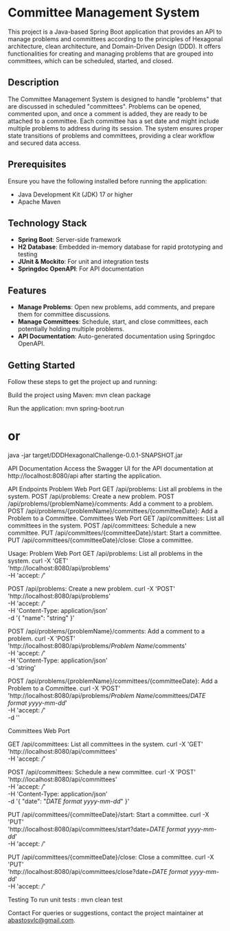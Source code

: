 # Committee Management System

This project is a Java-based Spring Boot application that provides an API to manage problems and committees
according to the principles of Hexagonal architecture, clean architecture, and Domain-Driven Design (DDD).
It offers functionalities for creating and managing problems that are grouped into committees, which can be scheduled, started, and closed.

## Description

The Committee Management System is designed to handle "problems" that are discussed in scheduled "committees".
Problems can be opened, commented upon, and once a comment is added, they are ready to be attached to a committee.
Each committee has a set date and might include multiple problems to address during its session.
The system ensures proper state transitions of problems and committees, providing a clear workflow and secured data access.

## Prerequisites

Ensure you have the following installed before running the application:
- Java Development Kit (JDK) 17 or higher
- Apache Maven

## Technology Stack

- **Spring Boot**: Server-side framework
- **H2 Database**: Embedded in-memory database for rapid prototyping and testing
- **JUnit & Mockito**: For unit and integration tests
- **Springdoc OpenAPI**: For API documentation

## Features

- **Manage Problems**: Open new problems, add comments, and prepare them for committee discussions.
- **Manage Committees**: Schedule, start, and close committees, each potentially holding multiple problems.
- **API Documentation**: Auto-generated documentation using Springdoc OpenAPI.

## Getting Started

Follow these steps to get the project up and running:

Build the project using Maven:
 mvn clean package

Run the application:
mvn spring-boot:run
# or
java -jar target/DDDHexagonalChallenge-0.0.1-SNAPSHOT.jar

API Documentation
Access the Swagger UI for the API documentation at http://localhost:8080/api after starting the application.

API Endpoints
Problem Web Port
GET /api/problems: List all problems in the system.
POST /api/problems: Create a new problem.
POST /api/problems/{problemName}/comments: Add a comment to a problem.
POST /api/problems/{problemName}/committees/{committeeDate}: Add a Problem to a Committee.
Committees Web Port
GET /api/committees: List all committees in the system.
POST /api/committees: Schedule a new committee.
PUT /api/committees/{committeeDate}/start: Start a committee.
PUT /api/committees/{committeeDate}/close: Close a committee.

Usage:
Problem Web Port
GET /api/problems: List all problems in the system.
curl -X 'GET' \
  'http://localhost:8080/api/problems' \
  -H 'accept: */*'

POST /api/problems: Create a new problem.
curl -X 'POST' \
  'http://localhost:8080/api/problems' \
  -H 'accept: */*' \
  -H 'Content-Type: application/json' \
  -d '{
  "name": "string"
}'

POST /api/problems/{problemName}/comments: Add a comment to a problem.
curl -X 'POST' \
  'http://localhost:8080/api/problems/*Problem Name*/comments' \
  -H 'accept: */*' \
  -H 'Content-Type: application/json' \
  -d 'string'

POST /api/problems/{problemName}/committees/{committeeDate}: Add a Problem to a Committee.
curl -X 'POST' \
  'http://localhost:8080/api/problems/*Problem Name*/committees/*DATE format yyyy-mm-dd*' \
  -H 'accept: */*' \
  -d ''

Committees Web Port

GET /api/committees: List all committees in the system.
curl -X 'GET' \
  'http://localhost:8080/api/committees' \
  -H 'accept: */*'

POST /api/committees: Schedule a new committee.
curl -X 'POST' \
  'http://localhost:8080/api/committees' \
  -H 'accept: */*' \
  -H 'Content-Type: application/json' \
  -d '{
  "date": "*DATE format yyyy-mm-dd*"
}'

PUT /api/committees/{committeeDate}/start: Start a committee.
curl -X 'PUT' \
  'http://localhost:8080/api/committees/start?date=*DATE format yyyy-mm-dd*' \
  -H 'accept: */*'

PUT /api/committees/{committeeDate}/close: Close a committee.
curl -X 'PUT' \
  'http://localhost:8080/api/committees/close?date=*DATE format yyyy-mm-dd*' \
  -H 'accept: */*'

Testing
To run unit tests :
 mvn clean test

Contact
For queries or suggestions, contact the project maintainer at abastosvlc@gmail.com.